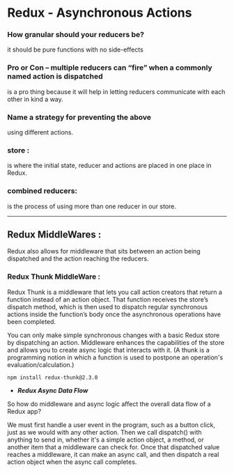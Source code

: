 # Redux - Asynchronous Actions



### How granular should your reducers be?

it should be pure functions with no side-effects

### Pro or Con – multiple reducers can “fire” when a commonly named action is dispatched

is a pro thing because it will help in letting reducers communicate with each other in kind a way.

### Name a strategy for preventing the above

using different actions.

### store :

is where the initial state, reducer and actions are placed in one place in Redux.

### combined reducers:

is the process of using more than one reducer in our store.

---

## Redux MiddleWares :

Redux also allows for middleware that sits between an action being dispatched and the action reaching the reducers.

### Redux Thunk MiddleWare :

Redux Thunk is a middleware that lets you call action creators that return a function instead of an action object. That function receives the store’s dispatch method, which is then used to dispatch regular synchronous actions inside the function’s body once the asynchronous operations have been completed.

You can only make simple synchronous changes with a basic Redux store by dispatching an action. Middleware enhances the capabilities of the store and allows you to create async logic that interacts with it. (A thunk is a programming notion in which a function is used to postpone an operation's evaluation/calculation.)

`npm install redux-thunk@2.3.0`


* ***Redux Async Data Flow***

So how do middleware and async logic affect the overall data flow of a Redux app?

We must first handle a user event in the program, such as a button click, just as we would with any other action. Then we call dispatch() with anything to send in, whether it's a simple action object, a method, or another item that a middleware can check for.
Once that dispatched value reaches a middleware, it can make an async call, and then dispatch a real action object when the async call completes.


